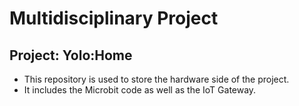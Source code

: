# Multidisciplinary Project
## Project: Yolo:Home

- This repository is used to store the hardware side of the project.
- It includes the Microbit code as well as the IoT Gateway.

